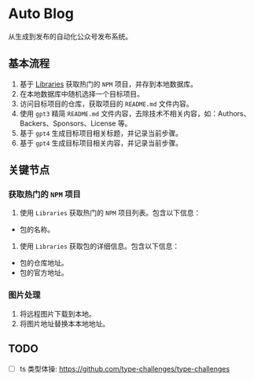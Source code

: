 # Auto Blog

从生成到发布的自动化公众号发布系统。

## 基本流程

1. 基于 [Libraries](https://libraries.io/api) 获取热门的 `NPM` 项目，并存到本地数据库。
1. 在本地数据库中随机选择一个目标项目。
1. 访问目标项目的仓库，获取项目的 `README.md` 文件内容。
1. 使用 `gpt3` 精简 `README.md` 文件内容，去除技术不相关内容，如：Authors、Backers、Sponsors、License 等。
1. 基于 `gpt4` 生成目标项目相关标题，并记录当前步骤。
1. 基于 `gpt4` 生成目标项目相关内容，并记录当前步骤。

## 关键节点

### 获取热门的 `NPM` 项目

1. 使用 `Libraries` 获取热门的 `NPM` 项目列表。包含以下信息：

- 包的名称。

1. 使用 `Libraries` 获取包的详细信息。包含以下信息：

- 包的仓库地址。
- 包的官方地址。

### 图片处理

1. 将远程图片下载到本地。
1. 将图片地址替换本本地地址。

## TODO

- [ ] ts 类型体操: <https://github.com/type-challenges/type-challenges>

